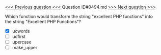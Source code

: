 [<<< Previous question <<<](0493.md)  Question ID#0494.md  [>>> Next question >>>](0495.md) 

Which function would transform the string "excellent PHP functions" into the string "Excellent PHP Functions"?

- [x] ucwords
- [ ] ucfirst
- [ ] upercase
- [ ] make_upper
